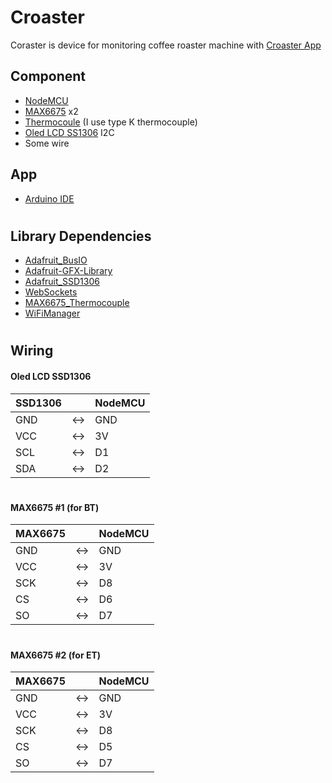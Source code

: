 # Croaster
Coraster is device for monitoring coffee roaster machine with [Croaster App](https://github.com/IiemB/croaster-app)

## Component
- [NodeMCU](https://www.google.com/search?hl=en&sxsrf=ALeKk034slgQQ-qStLjnv_7chJWDa-S5Gw%3A1612689502190&source=hp&ei=XrAfYNbhCNrbz7sPpMib4Aw&q=nodemcu&oq=&gs_lcp=CgZwc3ktYWIQAxgAMgcIIxDqAhAnMgcIIxDqAhAnMgcIIxDqAhAnMgcIIxDqAhAnMgcIIxDqAhAnMgcIIxDqAhAnMgcIIxDqAhAnMgcIIxDqAhAnMgcIIxDqAhAnMgcIIxDqAhAnUABYAGChHWgBcAB4AIABAIgBAJIBAJgBAKoBB2d3cy13aXqwAQo&sclient=psy-ab)
- [MAX6675](https://www.google.com/search?hl=en&sxsrf=ALeKk01VCkowocv1aZqhuJ0eXzh2awhIeQ%3A1612691825963&source=hp&ei=cbkfYNnCOMjSz7sP5rO0mAU&q=max6675&oq=max6675&gs_lcp=CgZwc3ktYWIQAzIECCMQJzIECCMQJzIECCMQJzIECAAQQzICCAAyAggAMgIIADICCAAyBQgAEMsBMgIIADoHCCMQ6gIQJzoHCAAQsQMQQzoICAAQsQMQgwE6CAguEMcBEKMCOggILhCxAxCDAToHCAAQFBCHAjoFCAAQkQI6BQgAELEDUN8OWOsgYIYjaAFwAHgAgAHBAogB5QWSAQU1LjMtMZgBAKABAaoBB2d3cy13aXqwAQo&sclient=psy-ab&ved=0ahUKEwiZv6qbwdfuAhVI6XMBHeYZDVMQ4dUDCAY&uact=5) x2
- [Thermocoule](https://www.google.com/search?hl=en&sxsrf=ALeKk00S7-Ax-oK2YpkQu3bOj4OHgYm28A%3A1612691851875&ei=i7kfYMHhNOrFz7sPztmxiAE&q=thermocouple&oq=thermocouple&gs_lcp=CgZwc3ktYWIQAzIECCMQJzIECCMQJzIECCMQJzIECAAQQzIECAAQQzIECAAQQzIECAAQQzIECAAQQzIECAAQQzIECAAQQzoHCCMQsAMQJzoHCAAQRxCwAzoQCC4QxwEQowIQsAMQyAMQQ0oFCDgSATFQvBVYvBVglRxoAXACeACAAYwDiAH7A5IBBzAuMS4wLjGYAQCgAQGqAQdnd3Mtd2l6yAELwAEB&sclient=psy-ab&ved=0ahUKEwiB09mnwdfuAhXq4nMBHc5sDBEQ4dUDCAw&uact=5) (I use type K thermocouple) 
- [Oled LCD SS1306](https://www.google.com/search?hl=en&sxsrf=ALeKk03RkFFDBFM4KPNI0_dUTtMN7Ot6qw%3A1612692050424&ei=UrofYMitGYG_8QO9t524Ag&q=ssd1306&oq=ssd1306&gs_lcp=CgZwc3ktYWIQAzIECCMQJzIECCMQJzIECCMQJzIFCAAQkQIyBQgAEJECMgIIADICCAAyAggAMgIIADIFCAAQywE6BwgjELADECc6BwgAEEcQsAM6BwgAELADEENQ4TxY2D5gz0VoAXACeACAAWmIAf0BkgEDMi4xmAEAoAEBqgEHZ3dzLXdpesgBCsABAQ&sclient=psy-ab&ved=0ahUKEwjInrCGwtfuAhWBX3wKHb1bBycQ4dUDCAw&uact=5) I2C
- Some wire
## App
- [Arduino IDE](https://www.arduino.cc/en/software/)
#
## Library Dependencies
- [Adafruit_BusIO](https://github.com/adafruit/Adafruit_BusIO)
- [Adafruit-GFX-Library](https://github.com/adafruit/Adafruit-GFX-Library)
- [Adafruit_SSD1306](https://github.com/adafruit/Adafruit_SSD1306)
- [WebSockets](https://github.com/Links2004/arduinoWebSockets)
- [MAX6675_Thermocouple](https://github.com/YuriiSalimov/MAX6675_Thermocouple)
- [WiFiManager](https://github.com/tzapu/WiFiManager.git)
#
## Wiring
####  Oled LCD SSD1306
| SSD1306 || NodeMCU |
| ------ |------| ------ |
| GND |<->| GND |
| VCC |<->| 3V |
| SCL |<->| D1 |
| SDA |<->| D2 |
#
####  MAX6675 #1 (for BT)
| MAX6675 || NodeMCU |
| ------ | ------ | ------ |
| GND |<->| GND |
| VCC |<->| 3V |
| SCK |<->| D8 |
| CS |<->| D6 |
| SO |<->| D7 |
#
####  MAX6675 #2 (for ET)
| MAX6675 || NodeMCU |
| ------ | ------ | ------ |
| GND |<->| GND |
| VCC |<->| 3V |
| SCK |<->| D8 |
| CS |<->| D5 |
| SO |<->| D7 |
#
